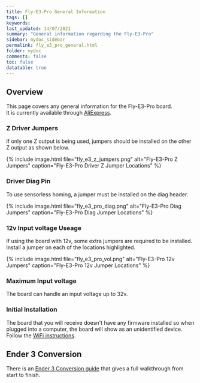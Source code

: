 ```yaml
---
title: Fly-E3-Pro General Information
tags: []
keywords: 
last_updated: 14/07/2021
summary: "General information regarding the Fly-E3-Pro"
sidebar: mydoc_sidebar
permalink: fly_e3_pro_general.html
folder: mydoc
comments: false
toc: false
datatable: true
---
```


## Overview

This page covers any general information for the Fly-E3-Pro board.  
It is currently available through [AliExpress](https://www.aliexpress.com/item/1005002372751834.html).  

### Z Driver Jumpers

If only one Z output is being used, jumpers should be installed on the other Z output as shown below.

{% include image.html file="fly_e3_z_jumpers.png" alt="Fly-E3-Pro Z Jumpers" caption="Fly-E3-Pro Driver Z Jumper Locations" %}

### Driver Diag Pin

To use sensorless homing, a jumper must be installed on the diag header.

{% include image.html file="fly_e3_pro_diag.png" alt="Fly-E3-Pro Diag Jumpers" caption="Fly-E3-Pro Diag Jumper Locations" %}

### 12v Input voltage Useage

If using the board with 12v, some extra jumpers are required to be installed.
Install a jumper on each of the locations highlighted.

{% include image.html file="fly_e3_pro_vol.png" alt="Fly-E3-Pro 12v Jumpers" caption="Fly-E3-Pro 12v Jumper Locations" %}

### Maximum Input voltage

The board can handle an input voltage up to 32v.

### Initial Installation

The board that you will receive doesn't have any firmware installed so when plugged into a computer, the board will show as an unidentified device.
Follow the [WiFi instructions](fly_e3_pro_connected_wifi.html).

## Ender 3 Conversion

There is an [Ender 3 Conversion guide](ender_3_conversion.html) that gives a full walkthrough from start to finish.